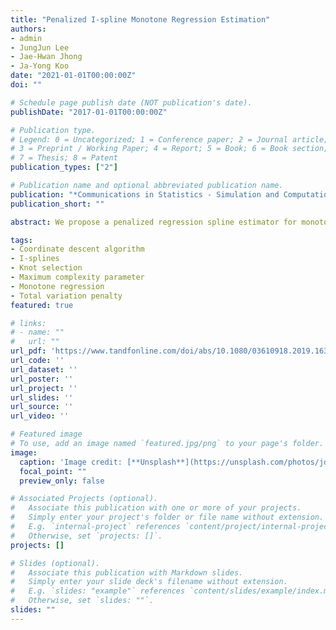 ```yaml
---
title: "Penalized I-spline Monotone Regression Estimation"
authors:
- admin
- JungJun Lee
- Jae-Hwan Jhong
- Ja-Yong Koo
date: "2021-01-01T00:00:00Z"
doi: ""

# Schedule page publish date (NOT publication's date).
publishDate: "2017-01-01T00:00:00Z"

# Publication type.
# Legend: 0 = Uncategorized; 1 = Conference paper; 2 = Journal article;
# 3 = Preprint / Working Paper; 4 = Report; 5 = Book; 6 = Book section;
# 7 = Thesis; 8 = Patent
publication_types: ["2"]

# Publication name and optional abbreviated publication name.
publication: "*Communications in Statistics - Simulation and Computation*"
publication_short: ""

abstract: We propose a penalized regression spline estimator for monotone regression. To construct the estimator, we adopt the I-splines with the total variation penalty. The I-splines lend themselves to the monotonicity because of the simpler form of restrictions, and the total variation penalty induces a data-driven knot selection scheme. A coordinate descent algorithm is developed for the estimator. If the number of complexity parameter candidates sufficiently increases, the algorithm considers all possible monotone linear spline fits to the given data. The pruning process of the algorithm not only provides numerical stability, but also implements the data-driven knot selection. We also compute the maximum candidate of the complexity parameter to facilitate complexity parameter selection. Extensive numerical studies show that the proposed estimator captures spatially inhomogeneous behaviors of data, such as sudden jumps.

tags:
- Coordinate descent algorithm
- I-splines
- Knot selection
- Maximum complexity parameter
- Monotone regression
- Total variation penalty
featured: true

# links:
# - name: ""
#   url: ""
url_pdf: 'https://www.tandfonline.com/doi/abs/10.1080/03610918.2019.1630433'
url_code: ''
url_dataset: ''
url_poster: ''
url_project: ''
url_slides: ''
url_source: ''
url_video: ''

# Featured image
# To use, add an image named `featured.jpg/png` to your page's folder. 
image:
  caption: 'Image credit: [**Unsplash**](https://unsplash.com/photos/jdD8gXaTZsc)'
  focal_point: ""
  preview_only: false

# Associated Projects (optional).
#   Associate this publication with one or more of your projects.
#   Simply enter your project's folder or file name without extension.
#   E.g. `internal-project` references `content/project/internal-project/index.md`.
#   Otherwise, set `projects: []`.
projects: []

# Slides (optional).
#   Associate this publication with Markdown slides.
#   Simply enter your slide deck's filename without extension.
#   E.g. `slides: "example"` references `content/slides/example/index.md`.
#   Otherwise, set `slides: ""`.
slides: ""
---
```

